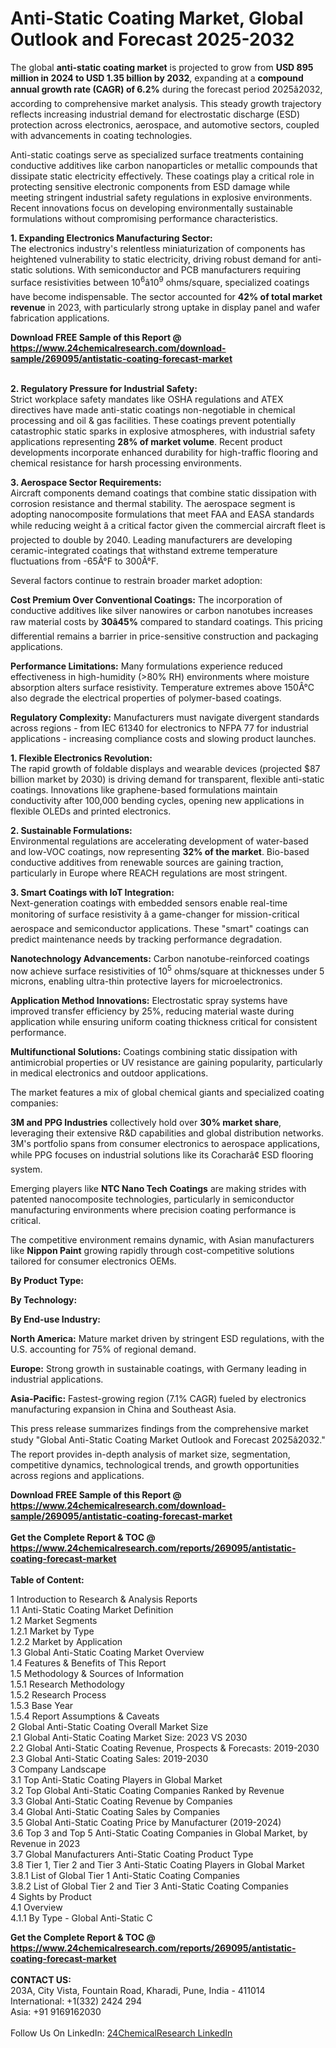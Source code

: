<h1>Anti-Static Coating Market, Global Outlook and Forecast 2025-2032</h1><p>The global <strong>anti-static coating market</strong> is projected to grow from <strong>USD 895 million in 2024 to USD 1.35 billion by 2032</strong>, expanding at a <strong>compound annual growth rate (CAGR) of 6.2%</strong> during the forecast period 2025â2032, according to comprehensive market analysis. This steady growth trajectory reflects increasing industrial demand for electrostatic discharge (ESD) protection across electronics, aerospace, and automotive sectors, coupled with advancements in coating technologies.</p><p>Anti-static coatings serve as specialized surface treatments containing conductive additives like carbon nanoparticles or metallic compounds that dissipate static electricity effectively. These coatings play a critical role in protecting sensitive electronic components from ESD damage while meeting stringent industrial safety regulations in explosive environments. Recent innovations focus on developing environmentally sustainable formulations without compromising performance characteristics.</p><p><strong>1. Expanding Electronics Manufacturing Sector:</strong><br>
The electronics industry's relentless miniaturization of components has heightened vulnerability to static electricity, driving robust demand for anti-static solutions. With semiconductor and PCB manufacturers requiring surface resistivities between 10<sup>6</sup>â10<sup>9</sup> ohms/square, specialized coatings have become indispensable. The sector accounted for <strong>42% of total market revenue</strong> in 2023, with particularly strong uptake in display panel and wafer fabrication applications.</p><div><b>Download FREE Sample of this Report @ 
            <a href="https://www.24chemicalresearch.com/download-sample/269095/antistatic-coating-forecast-market">
            https://www.24chemicalresearch.com/download-sample/269095/antistatic-coating-forecast-market</a></b></div><br><p><strong>2. Regulatory Pressure for Industrial Safety:</strong><br>
Strict workplace safety mandates like OSHA regulations and ATEX directives have made anti-static coatings non-negotiable in chemical processing and oil &amp; gas facilities. These coatings prevent potentially catastrophic static sparks in explosive atmospheres, with industrial safety applications representing <strong>28% of market volume</strong>. Recent product developments incorporate enhanced durability for high-traffic flooring and chemical resistance for harsh processing environments.</p><p><strong>3. Aerospace Sector Requirements:</strong><br>
Aircraft components demand coatings that combine static dissipation with corrosion resistance and thermal stability. The aerospace segment is adopting nanocomposite formulations that meet FAA and EASA standards while reducing weight â a critical factor given the commercial aircraft fleet is projected to double by 2040. Leading manufacturers are developing ceramic-integrated coatings that withstand extreme temperature fluctuations from -65Â°F to 300Â°F.</p><p>Several factors continue to restrain broader market adoption:</p><p><strong>Cost Premium Over Conventional Coatings:</strong> The incorporation of conductive additives like silver nanowires or carbon nanotubes increases raw material costs by <strong>30â45%</strong> compared to standard coatings. This pricing differential remains a barrier in price-sensitive construction and packaging applications.</p><p><strong>Performance Limitations:</strong> Many formulations experience reduced effectiveness in high-humidity (&gt;80% RH) environments where moisture absorption alters surface resistivity. Temperature extremes above 150Â°C also degrade the electrical properties of polymer-based coatings.</p><p><strong>Regulatory Complexity:</strong> Manufacturers must navigate divergent standards across regions - from IEC 61340 for electronics to NFPA 77 for industrial applications - increasing compliance costs and slowing product launches.</p><p><strong>1. Flexible Electronics Revolution:</strong><br>
The rapid growth of foldable displays and wearable devices (projected $87 billion market by 2030) is driving demand for transparent, flexible anti-static coatings. Innovations like graphene-based formulations maintain conductivity after 100,000 bending cycles, opening new applications in flexible OLEDs and printed electronics.</p><p><strong>2. Sustainable Formulations:</strong><br>
Environmental regulations are accelerating development of water-based and low-VOC coatings, now representing <strong>32% of the market</strong>. Bio-based conductive additives from renewable sources are gaining traction, particularly in Europe where REACH regulations are most stringent.</p><p><strong>3. Smart Coatings with IoT Integration:</strong><br>
Next-generation coatings with embedded sensors enable real-time monitoring of surface resistivity â a game-changer for mission-critical aerospace and semiconductor applications. These "smart" coatings can predict maintenance needs by tracking performance degradation.</p><p><strong>Nanotechnology Advancements:</strong> Carbon nanotube-reinforced coatings now achieve surface resistivities of 10<sup>5</sup> ohms/square at thicknesses under 5 microns, enabling ultra-thin protective layers for microelectronics.</p><p><strong>Application Method Innovations:</strong> Electrostatic spray systems have improved transfer efficiency by 25%, reducing material waste during application while ensuring uniform coating thickness critical for consistent performance.</p><p><strong>Multifunctional Solutions:</strong> Coatings combining static dissipation with antimicrobial properties or UV resistance are gaining popularity, particularly in medical electronics and outdoor applications.</p><p>The market features a mix of global chemical giants and specialized coating companies:</p><p><strong>3M and PPG Industries</strong> collectively hold over <strong>30% market share</strong>, leveraging their extensive R&amp;D capabilities and global distribution networks. 3M's portfolio spans from consumer electronics to aerospace applications, while PPG focuses on industrial solutions like its Coracharâ¢ ESD flooring system.</p><p>Emerging players like <strong>NTC Nano Tech Coatings</strong> are making strides with patented nanocomposite technologies, particularly in semiconductor manufacturing environments where precision coating performance is critical.</p><p>The competitive environment remains dynamic, with Asian manufacturers like <strong>Nippon Paint</strong> growing rapidly through cost-competitive solutions tailored for consumer electronics OEMs.</p><p><strong>By Product Type:</strong></p><p><strong>By Technology:</strong></p><p><strong>By End-use Industry:</strong></p><p><strong>North America:</strong> Mature market driven by stringent ESD regulations, with the U.S. accounting for 75% of regional demand.</p><p><strong>Europe:</strong> Strong growth in sustainable coatings, with Germany leading in industrial applications.</p><p><strong>Asia-Pacific:</strong> Fastest-growing region (7.1% CAGR) fueled by electronics manufacturing expansion in China and Southeast Asia.</p><p>This press release summarizes findings from the comprehensive market study "Global Anti-Static Coating Market Outlook and Forecast 2025â2032." The report provides in-depth analysis of market size, segmentation, competitive dynamics, technological trends, and growth opportunities across regions and applications.</p><div><b>Download FREE Sample of this Report @ 
            <a href="https://www.24chemicalresearch.com/download-sample/269095/antistatic-coating-forecast-market">
            https://www.24chemicalresearch.com/download-sample/269095/antistatic-coating-forecast-market</a></b></div><br><div><b>Get the Complete Report & TOC @ 
            <a href="https://www.24chemicalresearch.com/reports/269095/antistatic-coating-forecast-market">
            https://www.24chemicalresearch.com/reports/269095/antistatic-coating-forecast-market</a></b></div><br>
            <b>Table of Content:</b><p>1 Introduction to Research & Analysis Reports<br />
    1.1 Anti-Static Coating Market Definition<br />
    1.2 Market Segments<br />
        1.2.1 Market by Type<br />
        1.2.2 Market by Application<br />
    1.3 Global Anti-Static Coating Market Overview<br />
    1.4 Features & Benefits of This Report<br />
    1.5 Methodology & Sources of Information<br />
        1.5.1 Research Methodology<br />
        1.5.2 Research Process<br />
        1.5.3 Base Year<br />
        1.5.4 Report Assumptions & Caveats<br />
2 Global Anti-Static Coating Overall Market Size<br />
    2.1 Global Anti-Static Coating Market Size: 2023 VS 2030<br />
    2.2 Global Anti-Static Coating Revenue, Prospects & Forecasts: 2019-2030<br />
    2.3 Global Anti-Static Coating Sales: 2019-2030<br />
3 Company Landscape<br />
    3.1 Top Anti-Static Coating Players in Global Market<br />
    3.2 Top Global Anti-Static Coating Companies Ranked by Revenue<br />
    3.3 Global Anti-Static Coating Revenue by Companies<br />
    3.4 Global Anti-Static Coating Sales by Companies<br />
    3.5 Global Anti-Static Coating Price by Manufacturer (2019-2024)<br />
    3.6 Top 3 and Top 5 Anti-Static Coating Companies in Global Market, by Revenue in 2023<br />
    3.7 Global Manufacturers Anti-Static Coating Product Type<br />
    3.8 Tier 1, Tier 2 and Tier 3 Anti-Static Coating Players in Global Market<br />
        3.8.1 List of Global Tier 1 Anti-Static Coating Companies<br />
        3.8.2 List of Global Tier 2 and Tier 3 Anti-Static Coating Companies<br />
4 Sights by Product<br />
    4.1 Overview<br />
        4.1.1 By Type - Global Anti-Static C</p><div><b>Get the Complete Report & TOC @ 
            <a href="https://www.24chemicalresearch.com/reports/269095/antistatic-coating-forecast-market">
            https://www.24chemicalresearch.com/reports/269095/antistatic-coating-forecast-market</a></b></div><br><b>CONTACT US:</b><br>
            203A, City Vista, Fountain Road, Kharadi, Pune, India - 411014<br>
            International: +1(332) 2424 294<br>
            Asia: +91 9169162030 <br><br>
            Follow Us On LinkedIn: <a href="https://www.linkedin.com/company/24chemicalresearch/">24ChemicalResearch LinkedIn</a>